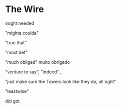 The Wire
====


ought needed

"mighta coulda"

"true that"

"most def"

"much obliged" muito obrigado

"venture to say", "indeed"...


"just make sure the Towers look like they do, all right"

"leastwise"


did got
